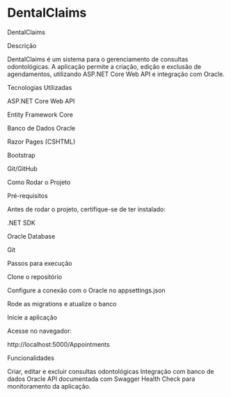 # DentalClaims
DentalClaims

 Descrição

DentalClaims é um sistema para o gerenciamento de consultas odontológicas. A aplicação permite a criação, edição e exclusão de agendamentos, utilizando ASP.NET Core Web API e integração com Oracle.

 Tecnologias Utilizadas

ASP.NET Core Web API

Entity Framework Core

Banco de Dados Oracle

Razor Pages (CSHTML)

Bootstrap

Git/GitHub

 Como Rodar o Projeto

Pré-requisitos

Antes de rodar o projeto, certifique-se de ter instalado:

.NET SDK

Oracle Database

Git

Passos para execução

Clone o repositório

Configure a conexão com o Oracle no appsettings.json

Rode as migrations e atualize o banco

Inicie a aplicação

Acesse no navegador:

 http://localhost:5000/Appointments

 Funcionalidades

 Criar, editar e excluir consultas odontológicas Integração com banco de dados Oracle API documentada com Swagger Health Check para monitoramento da aplicação.
